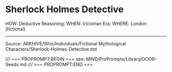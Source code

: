 # Sherlock Holmes Detective

HOW: Deductive Reasoning; WHEN: Victorian Era; WHERE: London (fictional)

---
Source: ARKHIVE/Who/Individuals/Fictional Mythological Characters/Sherlock-Holmes-Detective.md

/// === PROPROMPT:BEGIN ===
see: MIND/ProPrompts/Library/DOOR-Seeds.md
/// === PROPROMPT:END ===
